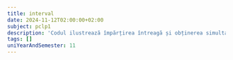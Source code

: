 ```yaml
---
title: interval
date: 2024-11-12T02:00:00+02:00
subject: pclp1
description: 'Codul ilustrează împărțirea întreagă și obținerea simultană a câtului (`quot`) și restului (`rem`) utilizând funcția `div()` și structura `div_t`. Acestea eficientizează manipularea rezultatelor operației de împărțire.'
tags: []
uniYearAndSemester: 11
---
```


